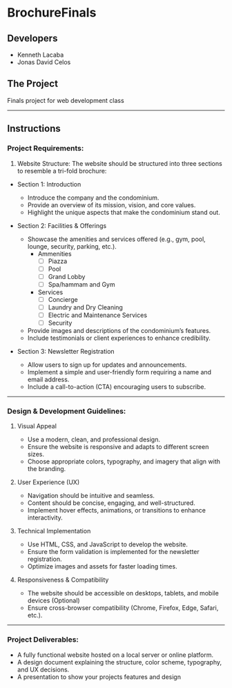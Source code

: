 # BrochureFinals

## Developers
- Kenneth Lacaba
- Jonas David Celos

## The Project
Finals project for web development class

---
## Instructions

### Project Requirements:
1. Website Structure:
The website should be structured into three sections to resemble a tri-fold brochure:

* Section 1: Introduction
    * Introduce the company and the condominium.
    * Provide an overview of its mission, vision, and core values.
    * Highlight the unique aspects that make the condominium stand out.

* Section 2: Facilities & Offerings
    * Showcase the amenities and services offered (e.g., gym, pool, lounge, security, parking, etc.).
        * Ammenities
            - [ ] Piazza
            - [ ] Pool
            - [ ] Grand Lobby
            - [ ] Spa/hammam and Gym
        * Services
            - [ ] Concierge
            - [ ] Laundry and Dry Cleaning
            - [ ] Electric and Maintenance Services
            - [ ] Security
    * Provide images and descriptions of the condominium’s features.
    * Include testimonials or client experiences to enhance credibility.

* Section 3: Newsletter Registration
    * Allow users to sign up for updates and announcements.
    * Implement a simple and user-friendly form requiring a name and email address.
    * Include a call-to-action (CTA) encouraging users to subscribe.
---
### Design & Development Guidelines:
1. Visual Appeal
    * Use a modern, clean, and professional design.
    * Ensure the website is responsive and adapts to different screen sizes.
    * Choose appropriate colors, typography, and imagery that align with the branding.

2. User Experience (UX)
    * Navigation should be intuitive and seamless.
    * Content should be concise, engaging, and well-structured.
    * Implement hover effects, animations, or transitions to enhance interactivity.

3. Technical Implementation
    * Use HTML, CSS, and JavaScript to develop the website.
    * Ensure the form validation is implemented for the newsletter registration.
    * Optimize images and assets for faster loading times.

4. Responsiveness & Compatibility
    * The website should be accessible on desktops, tablets, and mobile devices (Optional)
    * Ensure cross-browser compatibility (Chrome, Firefox, Edge, Safari, etc.).
---
### Project Deliverables:
* A fully functional website hosted on a local server or online platform.
* A design document explaining the structure, color scheme, typography, and UX decisions.
* A presentation to show your projects features and design

